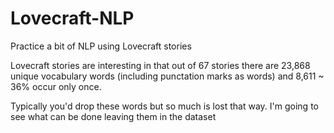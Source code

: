 # Lovecraft-NLP
Practice a bit of NLP using Lovecraft stories


Lovecraft stories are interesting in that out of 67 stories there are 23,868 unique vocabulary words (including punctation marks as words) and 8,611 ~ 36% occur only once.

Typically you'd drop these words but so much is lost that way. I'm going to see what can be done leaving them in the dataset
